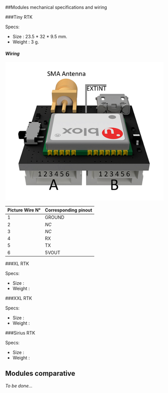 ##Modules mechanical specifications and wiring

###Tiny RTK

Specs:
* Size : 23.5 * 32 * 9.5 mm.
* Weight : 3 g.

#### _Wiring_

<p align="center">
  <img src="./images/tinyw.png?raw=true" alt="Wiring tiny"/>
</p>

| Picture Wire N° | Corresponding pinout |
|---------|----------------------|
| 1       | GROUND               |
| 2       | _NC_                 |
| 3       | _NC_                 |
| 4       | RX                   |
| 5       | TX                   |
| 6       | 5VOUT                |

###XL RTK

Specs:
* Size : 
* Weight : 

###XXL RTK

Specs:
* Size : 
* Weight : 

###Sirius RTK

Specs:
* Size : 
* Weight : 









## Modules comparative

_To be done..._
